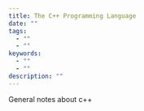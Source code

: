 ```yaml
---
title: The C++ Programming Language
date: ""
tags:
  - ""
  - ""
keywords:
  - ""
  - ""
description: ""
---
```


General notes about c++

